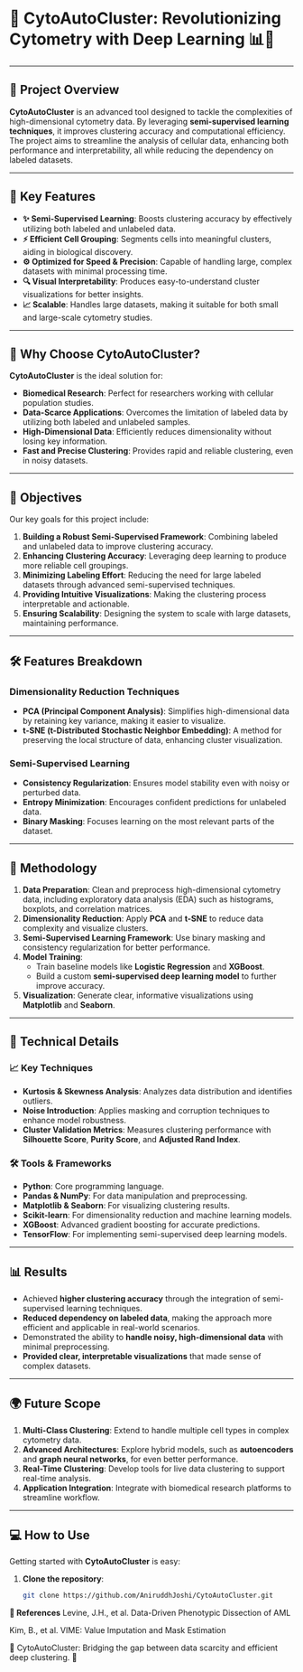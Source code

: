 # 🚀 CytoAutoCluster: Revolutionizing Cytometry with Deep Learning 📊🔬
---

## 🌟 Project Overview

**CytoAutoCluster** is an advanced tool designed to tackle the complexities of high-dimensional cytometry data. By leveraging **semi-supervised learning techniques**, it improves clustering accuracy and computational efficiency. The project aims to streamline the analysis of cellular data, enhancing both performance and interpretability, all while reducing the dependency on labeled datasets.

---

## 🔑 Key Features

- **✨ Semi-Supervised Learning**: Boosts clustering accuracy by effectively utilizing both labeled and unlabeled data.
- **⚡ Efficient Cell Grouping**: Segments cells into meaningful clusters, aiding in biological discovery.
- **⚙️ Optimized for Speed & Precision**: Capable of handling large, complex datasets with minimal processing time.
- **🔍 Visual Interpretability**: Produces easy-to-understand cluster visualizations for better insights.
- **📈 Scalable**: Handles large datasets, making it suitable for both small and large-scale cytometry studies.

---

## 🔎 Why Choose CytoAutoCluster?

**CytoAutoCluster** is the ideal solution for:

- **Biomedical Research**: Perfect for researchers working with cellular population studies.
- **Data-Scarce Applications**: Overcomes the limitation of labeled data by utilizing both labeled and unlabeled samples.
- **High-Dimensional Data**: Efficiently reduces dimensionality without losing key information.
- **Fast and Precise Clustering**: Provides rapid and reliable clustering, even in noisy datasets.

---

## 🎯 Objectives

Our key goals for this project include:

1. **Building a Robust Semi-Supervised Framework**: Combining labeled and unlabeled data to improve clustering accuracy.
2. **Enhancing Clustering Accuracy**: Leveraging deep learning to produce more reliable cell groupings.
3. **Minimizing Labeling Effort**: Reducing the need for large labeled datasets through advanced semi-supervised techniques.
4. **Providing Intuitive Visualizations**: Making the clustering process interpretable and actionable.
5. **Ensuring Scalability**: Designing the system to scale with large datasets, maintaining performance.

---

## 🛠️ Features Breakdown

### Dimensionality Reduction Techniques

- **PCA (Principal Component Analysis)**: Simplifies high-dimensional data by retaining key variance, making it easier to visualize.
- **t-SNE (t-Distributed Stochastic Neighbor Embedding)**: A method for preserving the local structure of data, enhancing cluster visualization.

### Semi-Supervised Learning

- **Consistency Regularization**: Ensures model stability even with noisy or perturbed data.
- **Entropy Minimization**: Encourages confident predictions for unlabeled data.
- **Binary Masking**: Focuses learning on the most relevant parts of the dataset.

---

## 🧬 Methodology

1. **Data Preparation**: Clean and preprocess high-dimensional cytometry data, including exploratory data analysis (EDA) such as histograms, boxplots, and correlation matrices.
2. **Dimensionality Reduction**: Apply **PCA** and **t-SNE** to reduce data complexity and visualize clusters.
3. **Semi-Supervised Learning Framework**: Use binary masking and consistency regularization for better performance.
4. **Model Training**: 
   - Train baseline models like **Logistic Regression** and **XGBoost**.
   - Build a custom **semi-supervised deep learning model** to further improve accuracy.
5. **Visualization**: Generate clear, informative visualizations using **Matplotlib** and **Seaborn**.

---

## 🧪 Technical Details

### 📈 Key Techniques

- **Kurtosis & Skewness Analysis**: Analyzes data distribution and identifies outliers.
- **Noise Introduction**: Applies masking and corruption techniques to enhance model robustness.
- **Cluster Validation Metrics**: Measures clustering performance with **Silhouette Score**, **Purity Score**, and **Adjusted Rand Index**.

### 🛠️ Tools & Frameworks

- **Python**: Core programming language.
- **Pandas & NumPy**: For data manipulation and preprocessing.
- **Matplotlib & Seaborn**: For visualizing clustering results.
- **Scikit-learn**: For dimensionality reduction and machine learning models.
- **XGBoost**: Advanced gradient boosting for accurate predictions.
- **TensorFlow**: For implementing semi-supervised deep learning models.

---

## 📊 Results

- Achieved **higher clustering accuracy** through the integration of semi-supervised learning techniques.
- **Reduced dependency on labeled data**, making the approach more efficient and applicable in real-world scenarios.
- Demonstrated the ability to **handle noisy, high-dimensional data** with minimal preprocessing.
- **Provided clear, interpretable visualizations** that made sense of complex datasets.

---

## 🌍 Future Scope

1. **Multi-Class Clustering**: Extend to handle multiple cell types in complex cytometry data.
2. **Advanced Architectures**: Explore hybrid models, such as **autoencoders** and **graph neural networks**, for even better performance.
3. **Real-Time Clustering**: Develop tools for live data clustering to support real-time analysis.
4. **Application Integration**: Integrate with biomedical research platforms to streamline workflow.

---

## 💻 How to Use

Getting started with **CytoAutoCluster** is easy:

1. **Clone the repository**:
   ```bash
   git clone https://github.com/AniruddhJoshi/CytoAutoCluster.git
**📜 References**
Levine, J.H., et al.
Data-Driven Phenotypic Dissection of AML

Kim, B., et al.
VIME: Value Imputation and Mask Estimation

🌟 CytoAutoCluster: Bridging the gap between data scarcity and efficient deep clustering. 🌟
